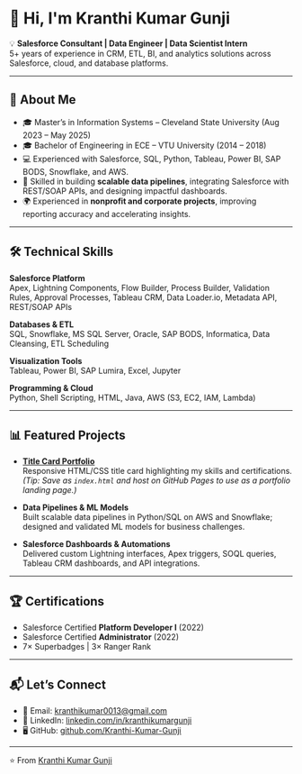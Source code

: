 # 👋 Hi, I'm Kranthi Kumar Gunji  

💡 **Salesforce Consultant | Data Engineer | Data Scientist Intern**  
5+ years of experience in CRM, ETL, BI, and analytics solutions across Salesforce, cloud, and database platforms.  

---

## 🚀 About Me  
- 🎓 Master’s in Information Systems – Cleveland State University (Aug 2023 – May 2025)  
- 🎓 Bachelor of Engineering in ECE – VTU University (2014 – 2018)  
- 💻 Experienced with Salesforce, SQL, Python, Tableau, Power BI, SAP BODS, Snowflake, and AWS.  
- 🔗 Skilled in building **scalable data pipelines**, integrating Salesforce with REST/SOAP APIs, and designing impactful dashboards.  
- 🌍 Experienced in **nonprofit and corporate projects**, improving reporting accuracy and accelerating insights.  

---

## 🛠️ Technical Skills  

**Salesforce Platform**  
Apex, Lightning Components, Flow Builder, Process Builder, Validation Rules, Approval Processes, Tableau CRM, Data Loader.io, Metadata API, REST/SOAP APIs  

**Databases & ETL**  
SQL, Snowflake, MS SQL Server, Oracle, SAP BODS, Informatica, Data Cleansing, ETL Scheduling  

**Visualization Tools**  
Tableau, Power BI, SAP Lumira, Excel, Jupyter  

**Programming & Cloud**  
Python, Shell Scripting, HTML, Java, AWS (S3, EC2, IAM, Lambda)  

---

## 📊 Featured Projects  

- **[Title Card Portfolio](./title-card.html)**  
  Responsive HTML/CSS title card highlighting my skills and certifications.  
  *(Tip: Save as `index.html` and host on GitHub Pages to use as a portfolio landing page.)*  

- **Data Pipelines & ML Models**  
  Built scalable data pipelines in Python/SQL on AWS and Snowflake; designed and validated ML models for business challenges.  

- **Salesforce Dashboards & Automations**  
  Delivered custom Lightning interfaces, Apex triggers, SOQL queries, Tableau CRM dashboards, and API integrations.  

---

## 🏆 Certifications  
- Salesforce Certified **Platform Developer I** (2022)  
- Salesforce Certified **Administrator** (2022)  
- 7× Superbadges | 3× Ranger Rank  

---

## 📬 Let’s Connect  

- 📧 Email: [kranthikumar0013@gmail.com](mailto:kranthikumar0013@gmail.com)  
- 💼 LinkedIn: [linkedin.com/in/kranthikumargunji](https://linkedin.com/in/kranthikumargunji)  
- 🖥️ GitHub: [github.com/Kranthi-Kumar-Gunji](https://github.com/Kranthi-Kumar-Gunji)  

---

⭐️ From [Kranthi Kumar Gunji](https://github.com/Kranthi-Kumar-Gunji)  
